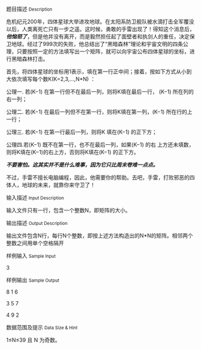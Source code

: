 <div class="panel panel-default">
<div class="area-title">
<span>
题目描述
<small>Description</small>
</span></div>
<div class="panel-body">

<p>危机纪元200年，四体星球大举进攻地球。在太阳系防卫舰队被水滴打击全军覆没以后，人类离死亡只有一步之遥。这时候，勇敢的手雷出现了！得知这个消息后，<strong><em>他恼怒了</em></strong>，但是他并没有离开，而是毅然担任起了面壁者和执剑人的重任，决定保卫地球。经过了999次的失败，他总结出了“黑暗森林”理论和宇宙文明的四条公理，只要按照一定的方法填写出一个矩阵，就可以向宇宙公布四体星球的坐标，进行黑暗森林打击。</p><p>首先，将四体星球的坐标用1表示，填在第一行正中间；接着，按如下方式从小到大依次填写每个数K(K=2,3,…,N*N) ：</p><p>公理一. 若(K−1) 在第一行但不在最后一列，则将K填在最后一行，
(K−1) 所在列的右一列； </p><p>公理二. 若(K−1) 在最后一列但不在第一行，则将K填在第一列，(K−1)
所在行的上一行；</p><p>公理三. 若(K−1) 在第一行最后一列，则将K 填在(K−1) 的正下方；</p><p>公理四.若(K−1) 既不在第一行，也不在最后一列，如果(K−1) 的右
上方还未填数，则将K填在(K−1)的右上方，否则将K填在(K−1)
的正下方。</p><p style=""><em><strong>不要害怕。这其实并不是什么难事，因为它只比周末卷难一点点。</strong></em></p><p>不过，手雷不擅长电脑编程，因此，他需要你的帮助。去吧，手雷，打败邪恶的四体人，地球的未来，就靠你来守卫了！<br></p>

</div>
</div>

<div class="panel panel-default">
<div class="area-title">
<span>
输入描述
<small>Input Description</small>
</span></div>
<div class="panel-body">
<p>输入文件只有一行，包含一个整数N，即矩阵的大小。</p>

</div>
</div>
<div  class="panel panel-default">
<div class="area-title">
<span>
输出描述
<small>Output Description</small>
</span></div>
<div class="panel-body">

<p>输出文件包含N行，每行N个整数，即按上述方法构造出的N*N的矩阵。相邻两个整数之间用单个空格隔开</p>

</div>
</div>


<div class="panel panel-default">
<div class="area-title">
<span>
样例输入
<small>Sample Input</small>
</span></div>
<div class="panel-body">
<p>3<br></p>

</div>
</div>

<div class="panel panel-default">
<div class="area-title">
<span>
样例输出
<small>Sample Output</small>
</span></div>
<div class="panel-body">
<p>8 1 6 </p><p>3 5 7 </p><p>4 9 2</p>

</div>
</div>

<div class="panel panel-default">
<div class="area-title">
<span>
数据范围及提示
<small>Data Size & Hint</small>
</span></div>
<div class="panel-body">
<p>1≤N≤39 且 N 为奇数。</p>
</div>
</div>
